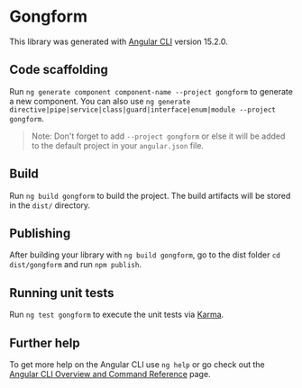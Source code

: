 # Gongform

This library was generated with [Angular CLI](https://github.com/angular/angular-cli) version 15.2.0.

## Code scaffolding

Run `ng generate component component-name --project gongform` to generate a new component. You can also use `ng generate directive|pipe|service|class|guard|interface|enum|module --project gongform`.
> Note: Don't forget to add `--project gongform` or else it will be added to the default project in your `angular.json` file. 

## Build

Run `ng build gongform` to build the project. The build artifacts will be stored in the `dist/` directory.

## Publishing

After building your library with `ng build gongform`, go to the dist folder `cd dist/gongform` and run `npm publish`.

## Running unit tests

Run `ng test gongform` to execute the unit tests via [Karma](https://karma-runner.github.io).

## Further help

To get more help on the Angular CLI use `ng help` or go check out the [Angular CLI Overview and Command Reference](https://angular.io/cli) page.
